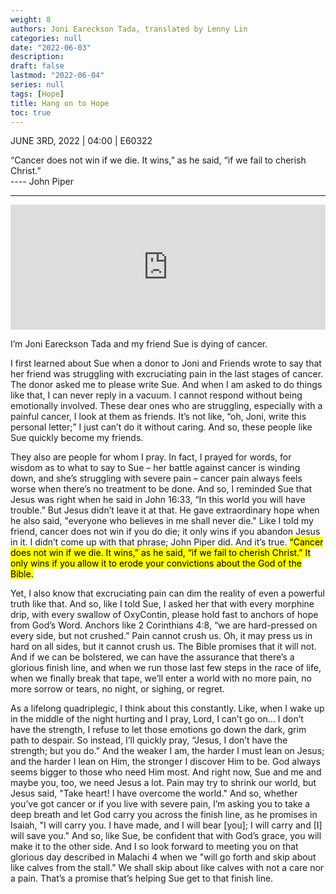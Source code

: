 ```yaml
---
weight: 8
authors: Joni Eareckson Tada, translated by Lenny Lin
categories: null
date: "2022-06-03"
description: 
draft: false
lastmod: "2022-06-04"
series: null
tags: [Hope]
title: Hang on to Hope
toc: true
---
```

JUNE 3RD, 2022 | 04:00 | E60322

“Cancer does not win if we die. It wins,” as he said, “if we fail to cherish Christ.”   
 ---- John Piper
 
<!--more-->
---
<iframe height="200px" width="100%" frameborder="no" scrolling="no" seamless src="https://player.simplecast.com/f0f0f940-b021-4383-aede-1272cb467197?dark=false"></iframe> 

I’m Joni Eareckson Tada and my friend Sue is dying of cancer.

I first learned about Sue when a donor to Joni and Friends wrote to say that her friend was struggling with excruciating pain in the last stages of cancer. The donor asked me to please write Sue. And when I am asked to do things like that, I can never reply in a vacuum. I cannot respond without being emotionally involved. These dear ones who are struggling, especially with a painful cancer, I look at them as friends. It’s not like, “oh, Joni, write this personal letter;” I just can’t do it without caring. And so, these people like Sue quickly become my friends.

They also are people for whom I pray. In fact, I prayed for words, for wisdom as to what to say to Sue – her battle against cancer is winding down, and she’s struggling with severe pain – cancer pain always feels worse when there’s no treatment to be done. And so, I reminded Sue that Jesus was right when he said in John 16:33, “In this world you will have trouble.” But Jesus didn’t leave it at that. He gave extraordinary hope when he also said, "everyone who believes in me shall never die." Like I told my friend, cancer does not win if you do die; it only wins if you abandon Jesus in it. I didn’t come up with that phrase; John Piper did. And it’s true. <mark>“Cancer does not win if we die. It wins,” as he said, “if we fail to cherish Christ.” It only wins if you allow it to erode your convictions about the God of the Bible.</mark>

Yet, I also know that excruciating pain can dim the reality of even a powerful truth like that. And so, like I told Sue, I asked her that with every morphine drip, with every swallow of OxyContin, please hold fast to anchors of hope from God’s Word. Anchors like 2 Corinthians 4:8, “we are hard-pressed on every side, but not crushed.” Pain cannot crush us. Oh, it may press us in hard on all sides, but it cannot crush us. The Bible promises that it will not. And if we can be bolstered, we can have the assurance that there’s a glorious finish line, and when we run those last few steps in the race of life, when we finally break that tape, we’ll enter a world with no more pain, no more sorrow or tears, no night, or sighing, or regret.

As a lifelong quadriplegic, I think about this constantly. Like, when I wake up in the middle of the night hurting and I pray, Lord, I can’t go on... I don’t have the strength, I refuse to let those emotions go down the dark, grim path to despair. So instead, I’ll quickly pray, “Jesus, I don’t have the strength; but you do.” And the weaker I am, the harder I must lean on Jesus; and the harder I lean on Him, the stronger I discover Him to be. God always seems bigger to those who need Him most. And right now, Sue and me and maybe you, too, we need Jesus a lot. Pain may try to shrink our world, but Jesus said, "Take heart! I have overcome the world." And so, whether you’ve got cancer or if you live with severe pain, I’m asking you to take a deep breath and let God carry you across the finish line, as he promises in Isaiah, "I will carry you. I have made, and I will bear [you]; I will carry and [I] will save you." And so, like Sue, be confident that with God’s grace, you will make it to the other side. And I so look forward to meeting you on that glorious day described in Malachi 4 when we "will go forth and skip about like calves from the stall." We shall skip about like calves with not a care nor a pain. That’s a promise that’s helping Sue get to that finish line.

